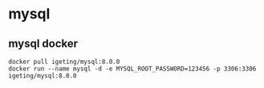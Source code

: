 # mysql

## mysql docker
```
docker pull igeting/mysql:8.0.0
docker run --name mysql -d -e MYSQL_ROOT_PASSWORD=123456 -p 3306:3306 igeting/mysql:8.0.0
```